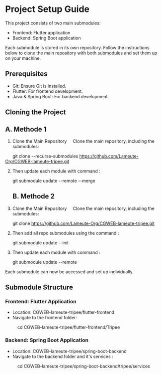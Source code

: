# Project Setup Guide

This project consists of two main submodules:
- Frontend: Flutter application
- Backend: Spring Boot application

Each submodule is stored in its own repository. Follow the instructions below to clone the main repository with both submodules and set them up on your machine.

## Prerequisites
- Git: Ensure Git is installed.
- Flutter: For frontend development. 
- Java & Spring Boot: For backend development. 

## Cloning the Project
   ## A. Methode 1
1. Clone the Main Repository  
   Clone the main repository, including the submodules:

      git clone --recurse-submodules https://github.com/Lameute-Org/CGWEB-lameute-tripee.git
   

2. Then update each module with command :

   git submodule update --remote --merge

   ## B. Methode 2
1. Clone the Main Repository  
   Clone the main repository, including the submodules:

      git clone https://github.com/Lameute-Org/CGWEB-lameute-tripee.git
   

2. Then add all repo submodules using the command :

   git submodule update --init

3. Then update each module with command :

   git submodule update --remote
   
Each submodule can now be accessed and set up individually.

## Submodule Structure

### Frontend: Flutter Application

- Location: CGWEB-lameute-tripee/flutter-frontend
- Navigate to the frontend folder:

          cd CGWEB-lameute-tripee/flutter-frontend/Tripee
  

### Backend: Spring Boot Application

- Location: CGWEB-lameute-tripee/spring-boot-backend
- Navigate to the backend folder and it's services :

          cd CGWEB-lameute-tripee/spring-boot-backend/tripee/services
    
